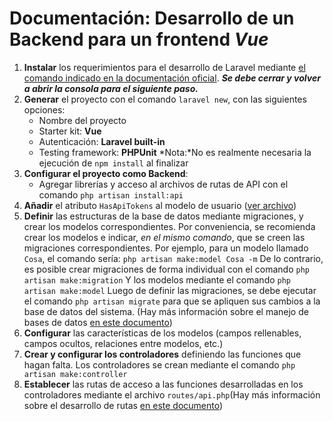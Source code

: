 # Documentación: Desarrollo de un Backend para un frontend *Vue*

1. **Instalar** los requerimientos para el desarrollo de Laravel mediante [el comando indicado en la documentación oficial](https://laravel.com/docs/12.x/installation). ***Se debe cerrar y volver a abrir la consola para el siguiente paso.***
2. **Generar** el proyecto con el comando `laravel new`, con las siguientes opciones:
    - Nombre del proyecto
    - Starter kit: **Vue**
    - Autenticación: **Laravel built-in**
    - Testing framework: **PHPUnit**
    *Nota:*No es realmente necesaria la ejecución de `npm install` al finalizar
3. **Configurar el proyecto como Backend**:
    - Agregar librerías y acceso al archivos de rutas de API con el comando `php artisan install:api`
4. **Añadir** el atributo `HasApiTokens` al modelo de usuario ([ver archivo](../app/Models/User.php))
5. **Definir** las estructuras de la base de datos mediante migraciones, y crear los modelos correspondientes. Por conveniencia, se recomienda crear los modelos e indicar, *en el mismo comando*, que se creen las migraciones correspondientes.
Por ejemplo, para un modelo llamado `Cosa`, el comando sería: `php artisan make:model Cosa -m`
De lo contrario, es posible crear migraciones de forma individual con el comando `php artisan make:migration`
Y los modelos mediante el comando `php artisan make:model`
Luego de definir las migraciones, se debe ejecutar el comando `php artisan migrate` para que se apliquen sus cambios a la base de datos del sistema. (Hay más información sobre el manejo de bases de datos [en este documento](BasesDeDatosEnLaravel.md))
6. **Configurar** las características de los modelos (campos rellenables, campos ocultos, relaciones entre modelos, etc.)
7. **Crear y configurar los controladores** definiendo las funciones que hagan falta. Los controladores se crean mediante el comando `php artisan make:controller`
8. **Establecer** las rutas de acceso a las funciones desarrolladas en los controladores mediante el archivo `routes/api.php`(Hay más información sobre el desarrollo de rutas [en este documento](RutasDeLaravel.md))
